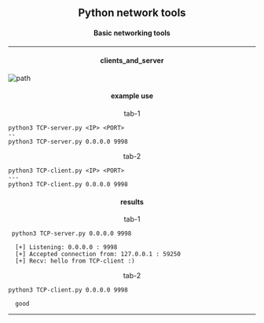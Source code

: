 <h2 align="center">Python network tools</h2>
<h4 align="center">Basic networking tools</h4>

----

<h4 align="center">clients_and_server</h4>


![path](https://github.com/hellcard/python-network-tools/tree/main/clients_and_server)

<h4 align="center">example use</h4>

<p align="center">tab-1</p>


```
python3 TCP-server.py <IP> <PORT>
--
python3 TCP-server.py 0.0.0.0 9998
```

<p align="center">tab-2</p>

```
python3 TCP-client.py <IP> <PORT>
---
python3 TCP-client.py 0.0.0.0 9998
```

<h4 align="center">results</h4>

<p align="center">tab-1</p>

```
 python3 TCP-server.py 0.0.0.0 9998

  [+] Listening: 0.0.0.0 : 9998
  [+] Accepted connection from: 127.0.0.1 : 59250
  [+] Recv: hello from TCP-client :)
```

<p align="center">tab-2</p>

```
python3 TCP-client.py 0.0.0.0 9998

  good
```

----
